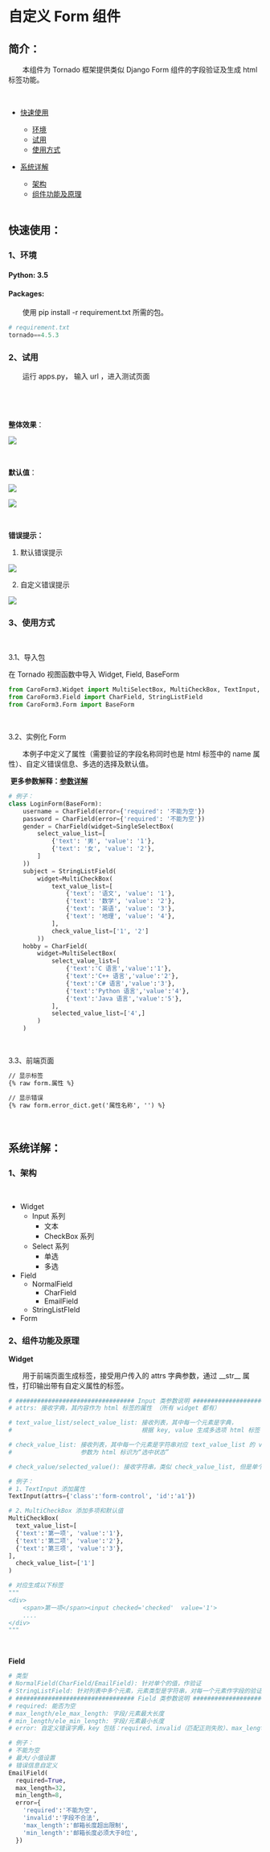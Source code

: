 # 自定义 Form 组件

## 简介：

&emsp;&emsp;本组件为 Tornado 框架提供类似 Django Form 组件的字段验证及生成 html 标签功能。

<br>

- [快速使用](#1)

  - [环境](#1_1)
  - [试用](#1_2)
  - [使用方式](#1_3)

- [系统详解](#2)

  - [架构](#2_1)
  - [组件功能及原理](#2_2)

  <br>

## <a id='1'>快速使用</a>：

### 1、<a id='1_1'>环境</a>

#### Python: 3.5

#### Packages:

&emsp;&emsp;使用 pip install -r requirement.txt 所需的包。

```python
# requirement.txt
tornado==4.5.3
```



### 2、<a id='1_2'>试用</a>

&emsp;&emsp;运行 apps.py， 输入 url ，进入测试页面

&emsp;&emsp;

<br>

**整体效果**：

![](https://github.com/MMingLeung/Markdown-Picture/blob/master/form_initial/form_initialize_index.png?raw=true)

<br>

**默认值**：

![](https://github.com/MMingLeung/Markdown-Picture/blob/master/form_initial/default_value.png?raw=true)

![](https://github.com/MMingLeung/Markdown-Picture/blob/master/form_initial/multi_select_default.png?raw=true)

<br>

**错误提示：**

1. 默认错误提示

![](https://github.com/MMingLeung/Markdown-Picture/blob/master/form_initial/origin_error_msg.png?raw=true)

2. 自定义错误提示

![](https://github.com/MMingLeung/Markdown-Picture/blob/master/form_initial/customize_error_msg.png?raw=true)



### 3、<a id='1_3'>使用方式</a>

<br>

3.1、导入包

在 Tornado 视图函数中导入 Widget, Field, BaseForm

````python
from CaroForm3.Widget import MultiSelectBox, MultiCheckBox, TextInput, SingleSelectBox
from CaroForm3.Field import CharField, StringListField
from CaroForm3.Form import BaseForm
````

<br>

3.2、实例化 Form

&emsp;&emsp;本例子中定义了属性（需要验证的字段名称同时也是 html 标签中的 name 属性）、自定义错误信息、多选的选择及默认值。

​	**更多参数解释：[参数详解](#9)**

````python
# 例子：
class LoginForm(BaseForm):
    username = CharField(error={'required': '不能为空'})
    password = CharField(error={'required': '不能为空'})
    gender = CharField(widget=SingleSelectBox(
        select_value_list=[
            {'text': '男', 'value': '1'},
            {'text': '女', 'value': '2'},
        ]
    ))
    subject = StringListField(
        widget=MultiCheckBox(
            text_value_list=[
                {'text': '语文', 'value': '1'},
                {'text': '数学', 'value': '2'},
                {'text': '英语', 'value': '3'},
                {'text': '地理', 'value': '4'},
            ],
            check_value_list=['1', '2']
        ))
    hobby = CharField(
        widget=MultiSelectBox(
            select_value_list=[
                {'text':'C 语言','value':'1'},
                {'text':'C++ 语言','value':'2'},
                {'text':'C# 语言','value':'3'},
                {'text':'Python 语言','value':'4'},
                {'text':'Java 语言','value':'5'},
            ],
            selected_value_list=['4',]
        )
    )
````

<br>

3.3、前端页面

````html
// 显示标签
{% raw form.属性 %}

// 显示错误
{% raw form.error_dict.get('属性名称', '') %}
````

<br>

## <a id='2'>系统详解</a>：

### 1、<a id='2_1'>架构</a>

<br>

- Widget
  - Input 系列
    - 文本
    - CheckBox 系列
  - Select 系列
    - 单选
    - 多选
- Field
  - NormalField
    - CharField
    - EmailField
  - StringListFIeld
- Form



### 2、<a id='2_2'>组件功能及原理</a>

**Widget**

&emsp;&emsp;用于前端页面生成标签，接受用户传入的 attrs 字典参数，通过 \_\_str\_\_ 属性，打印输出带有自定义属性的标签。 

````Python
# ################################# Input 类参数说明 #################################
# attrs: 接收字典，其内容作为 html 标签的属性 （所有 widget 都有）

# text_value_list/select_value_list: 接收列表，其中每一个元素是字典，
# 									 根据 key, value 生成多选项 html 标签

# check_value_list: 接收列表，其中每一个元素是字符串对应 text_value_list 的 value 值，根据当前
#					参数为 html 标识为“选中状态”

# check_value/selected_value(): 接收字符串，类似 check_value_list, 但是单个值。

# 例子：
# 1、TextInput 添加属性
TextInput(attrs={'class':'form-control', 'id':'a1'})

# 2、MultiCheckBox 添加多项和默认值
MultiCheckBox(
  text_value_list=[
  {'text':'第一项', 'value':'1'},
  {'text':'第二项', 'value':'2'},
  {'text':'第三项', 'value':'3'},
],
  check_value_list=['1']
)

# 对应生成以下标签
"""
<div>
	<span>第一项</span><input checked='checked'  value='1'>
	....
</div>
"""
````

<br>

**Field**

````Python
# 类型
# NormalField(CharField/EmailField): 针对单个的值，作验证
# StringListField: 针对列表中多个元素，元素类型是字符串，对每一个元素作字段的验证
# ################################# Field 类参数说明 #################################
# required: 能否为空
# max_length/ele_max_length: 字段/元素最大长度
# min_length/ele_min_length: 字段/元素最小长度
# error: 自定义错误字典，key 包括：required、invalid（匹配正则失败）、max_length/ele_max_length、#							   min_length/ele_min_length

# 例子：
# 不能为空
# 最大/小值设置
# 错误信息自定义
EmailField(
  required=True,
  max_length=32, 
  min_length=8,
  error={
    'required':'不能为空',
  	'invalid':'字段不合法',
  	'max_length':'邮箱长度超出限制',
    'min_length':'邮箱长度必须大于8位',
  })


````


